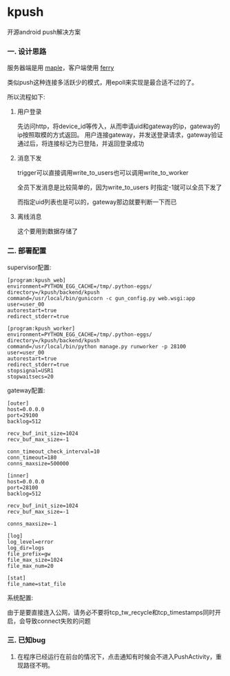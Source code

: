 # kpush
开源android push解决方案

### 一. 设计思路

服务器端是用 [maple](http://github.com/dantezhu/maple)，客户端使用 [ferry](http://github.com/dantezhu/ferry)

类似push这种连接多活跃少的模式，用epoll来实现是最合适不过的了。

所以流程如下:

1. 用户登录
    
    先访问http，将device_id等传入，从而申请uid和gateway的ip，gateway的ip按照取模的方式返回。
    用户连接gateway，并发送登录请求，gateway验证通过后，将连接标记为已登陆，并返回登录成功

2. 消息下发

    trigger可以直接调用write_to_users也可以调用write_to_worker

    全员下发消息是比较简单的，因为write_to_users 时指定-1就可以全员下发了

    而指定uid列表也是可以的，gateway那边就要判断一下而已

3. 离线消息

    这个要用到数据存储了


### 二. 部署配置

supervisor配置:

    [program:kpush_web]
    environment=PYTHON_EGG_CACHE=/tmp/.python-eggs/
    directory=/kpush/backend/kpush
    command=/usr/local/bin/gunicorn -c gun_config.py web.wsgi:app
    user=user_00
    autorestart=true
    redirect_stderr=true

    [program:kpush_worker]
    environment=PYTHON_EGG_CACHE=/tmp/.python-eggs/
    directory=/kpush/backend/kpush
    command=/usr/local/bin/python manage.py runworker -p 28100
    user=user_00
    autorestart=true
    redirect_stderr=true
    stopsignal=USR1
    stopwaitsecs=20

gateway配置:

    [outer]
    host=0.0.0.0
    port=29100
    backlog=512

    recv_buf_init_size=1024
    recv_buf_max_size=-1

    conn_timeout_check_interval=10
    conn_timeout=180
    conns_maxsize=500000

    [inner]
    host=0.0.0.0
    port=28100
    backlog=512

    recv_buf_init_size=1024
    recv_buf_max_size=-1

    conns_maxsize=-1

    [log]
    log_level=error
    log_dir=logs
    file_prefix=gw
    file_max_size=1024
    file_max_num=20

    [stat]
    file_name=stat_file

系统配置:

由于是要直接连入公网，请务必不要将tcp_tw_recycle和tcp_timestamps同时开启，会导致connect失败的问题

### 三. 已知bug

1. 在程序已经运行在前台的情况下，点击通知有时候会不进入PushActivity，重现路径不明。
